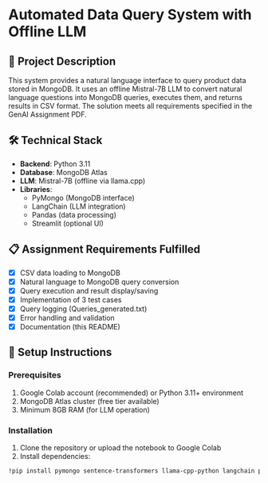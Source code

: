 # Automated Data Query System with Offline LLM

## 📝 Project Description
This system provides a natural language interface to query product data stored in MongoDB. It uses an offline Mistral-7B LLM to convert natural language questions into MongoDB queries, executes them, and returns results in CSV format. The solution meets all requirements specified in the GenAI Assignment PDF.

## 🛠️ Technical Stack
- **Backend**: Python 3.11
- **Database**: MongoDB Atlas
- **LLM**: Mistral-7B (offline via llama.cpp)
- **Libraries**: 
  - PyMongo (MongoDB interface)
  - LangChain (LLM integration)
  - Pandas (data processing)
  - Streamlit (optional UI)

## 📋 Assignment Requirements Fulfilled
- [x] CSV data loading to MongoDB
- [x] Natural language to MongoDB query conversion
- [x] Query execution and result display/saving
- [x] Implementation of 3 test cases
- [x] Query logging (Queries_generated.txt)
- [x] Error handling and validation
- [x] Documentation (this README)

## 🚀 Setup Instructions

### Prerequisites
1. Google Colab account (recommended) or Python 3.11+ environment
2. MongoDB Atlas cluster (free tier available)
3. Minimum 8GB RAM (for LLM operation)

### Installation
1. Clone the repository or upload the notebook to Google Colab
2. Install dependencies:
```bash
!pip install pymongo sentence-transformers llama-cpp-python langchain python-dotenv pandas langchain-community
